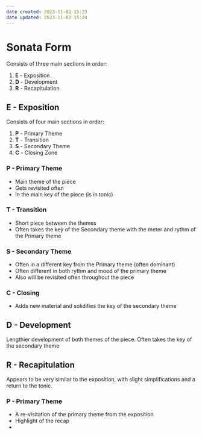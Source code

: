 ```yaml
---
date created: 2023-11-02 15:23
date updated: 2023-11-02 15:24
---
```


# Sonata Form

Consists of three main sections in order:

1. **E** - Exposition
2. **D** - Development
3. **R** - Recapitulation

## E - Exposition

Consists of four main sections in order:

1. **P** - Primary Theme
2. **T** - Transition
3. **S** - Secondary Theme
4. **C** - Closing Zone

### P - Primary Theme

- Main theme of the piece
- Gets revisited often
- In the main key of the piece (is in tonic)

### T - Transition

- Short piece between the themes
- Often takes the key of the Secondary theme with the meter and rythm of the Primary theme

### S - Secondary Theme

- Often in a different key from the Primary theme (often dominant)
- Often different in both rythm and mood of the primary theme
- Also will be revisited often throughout the piece

### C - Closing

- Adds new material and solidifies the key of the secondary theme

## D - Development

Lengthier development of both themes of the piece. Often takes the key of the secondary theme

## R - Recapitulation

Appears to be very similar to the exposition, with slight simplifications and a return to the tonic.

### P - Primary Theme

- A re-visitation of the primary theme from the exposition
- Highlight of the recap
- 
